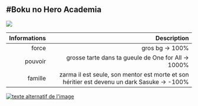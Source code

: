 #Boku no Hero Academia
---
![](https://github.com/ReNathan/hello-world/blob/master/allmight.jpg?raw=true"kawaï_AllMight") 

| Informations | Description |
| --: | --:|
| force   | gros bg -> 100% |
| pouvoir | grosse tarte dans ta gueule de One for All -> 1000% |
| famille    | zarma il est seule, son mentor est morte et son héritier est devenu un dark Sasuke -> -100% |

[![texte alternatif de l'image](https://static.wikia.nocookie.net/bokunoheroacademia/images/5/59/All_might_vs_noumu.jpg/revision/latest?cb=20180127154826&path-prefix=fr)](https://www.youtube.com/watch?v=jx_VjoRImGY&t=4s "All Might qui démonte un Brainless")